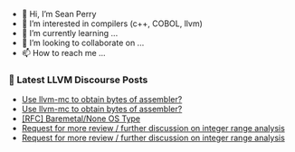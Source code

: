 - 👋 Hi, I’m Sean Perry
- 👀 I’m interested in compilers (c++, COBOL, llvm)
- 🌱 I’m currently learning ...
- 💞️ I’m looking to collaborate on ...
- 📫 How to reach me ...

<!---
s66perry/s66perry is a ✨ special ✨ repository because its `README.md` (this file) appears on your GitHub profile.
You can click the Preview link to take a look at your changes.
--->
### 📕 Latest LLVM Discourse Posts

<!-- DISCOURSE-LLVM:START -->
- [Use llvm-mc to obtain bytes of assembler?](https://discourse.llvm.org/t/use-llvm-mc-to-obtain-bytes-of-assembler/62390#post_2)
- [Use llvm-mc to obtain bytes of assembler?](https://discourse.llvm.org/t/use-llvm-mc-to-obtain-bytes-of-assembler/62390#post_1)
- [[RFC] Baremetal/None OS Type](https://discourse.llvm.org/t/rfc-baremetal-none-os-type/62359#post_4)
- [Request for more review / further discussion on integer range analysis](https://discourse.llvm.org/t/request-for-more-review-further-discussion-on-integer-range-analysis/62318#post_7)
- [Request for more review / further discussion on integer range analysis](https://discourse.llvm.org/t/request-for-more-review-further-discussion-on-integer-range-analysis/62318#post_6)
<!-- DISCOURSE-LLVM:END -->
